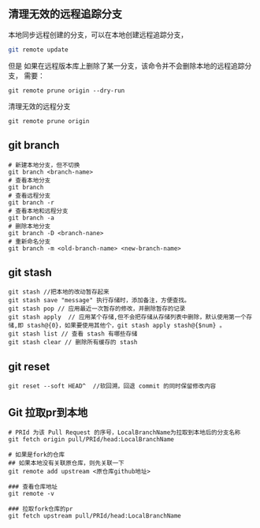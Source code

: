 
## 清理无效的远程追踪分支

本地同步远程创建的分支，可以在本地创建远程追踪分支，
```bash
git remote update
```
但是 如果在远程版本库上删除了某一分支，该命令并不会删除本地的远程追踪分支，
需要：

```git
git remote prune origin --dry-run
```
清理无效的远程分支
```git
git remote prune origin
```
## git branch
```git
# 新建本地分支，但不切换
git branch <branch-name> 
# 查看本地分支
git branch
# 查看远程分支
git branch -r
# 查看本地和远程分支
git branch -a
# 删除本地分支
git branch -D <branch-nane>
# 重新命名分支
git branch -m <old-branch-name> <new-branch-name>

```
## git stash
```git
git stash //把本地的改动暂存起来
git stash save "message" 执行存储时，添加备注，方便查找。
git stash pop // 应用最近一次暂存的修改，并删除暂存的记录
git stash apply  // 应用某个存储,但不会把存储从存储列表中删除，默认使用第一个存储,即 stash@{0}，如果要使用其他个，git stash apply stash@{$num} 。
git stash list // 查看 stash 有哪些存储
git stash clear // 删除所有缓存的 stash

```

## git reset
```git
git reset --soft HEAD^  //软回溯，回退 commit 的同时保留修改内容
```

## Git 拉取pr到本地

```git
# PRId 为该 Pull Request 的序号，LocalBranchName为拉取到本地后的分支名称
git fetch origin pull/PRId/head:LocalBranchName

# 如果是fork的仓库
## 如果本地没有关联原仓库，则先关联一下
git remote add upstream <原仓库github地址>
 
### 查看仓库地址 
git remote -v 

### 拉取fork仓库的pr
git fetch upstream pull/PRId/head:LocalBranchName


```
